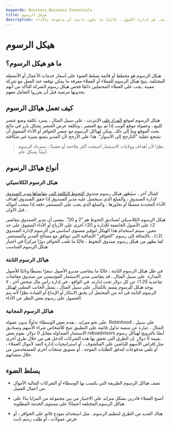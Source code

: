 ```yaml
---
keywords: Business,Business Essentials
title: هيكل الرسوم
description: يصف هيكل الرسوم كيفية تعويض الكيان عن مستويات الخدمة. في إدارة الأصول ، غالبًا ما تكون ثابتة أو مدفوعة بالأداء.
---
```


# هيكل الرسوم
## ما هو هيكل الرسوم؟

هيكل الرسوم هو مخطط أو قائمة تسلط الضوء على أسعار خدمات الأعمال أو الأنشطة المختلفة. يتيح هيكل الرسوم للعملاء أو العملاء معرفة ما يمكن توقعه عند العمل مع شركة معينة. يجب على العملاء المحتملين دائمًا فحص هيكل رسوم الشركة للتأكد من أنهم يجدونها مرضية قبل أن يقرروا التعامل معهم.

## كيف تعمل هياكل الرسوم

هيكل الرسوم لموقع [المزاد على](/auction) الإنترنت ، على سبيل المثال ، يسرد تكلفة وضع عنصر للبيع ، وعمولة موقع الويب إذا تم بيع العنصر ، وتكلفة عرض العنصر بشكل بارز في نتائج بحث الموقع وما إلى ذلك. يمكن لهياكل الرسوم مع عنصر الحوافز أو الأداء المتفوق أن تشجع عقلية "التأرجح إلى الأسوار". هذا على الأرجح لأن المدير يتمتع بميزة غير متكافئة.

> نظرًا لأن أهداف وولايات الاستثمار أصبحت أكثر ملاءمة أو تعقيدًا ، ستزداد الرسوم أيضًا بشكل عام.

>

## أنواع هياكل الرسوم

### هيكل الرسوم الكلاسيكي

كمثال آخر ، سيُظهر هيكل رسوم صندوق [التحوط التكلفة التي](/hedge) [يتقاضاها مدير الصندوق](/fundmanager) لإدارة الصندوق ، والمبلغ الذي سيحصل عليه مدير الصندوق إذا حقق الصندوق أهداف الأداء المحددة مسبقًا أو تجاوزها ، والمبلغ الذي يجب على المستثمر دفعه إذا سحب أمواله قبل الأوان. .

هيكل الرسوم الكلاسيكي لصناديق التحوط هو "2 و 20". بمعنى أن مدير الصندوق يتقاضى 2٪ على الأصول الخاضعة للإدارة و 20٪ أخرى على الأرباح أو الأداء المتفوق على حد معين. سيتم استخدام هذا الهيكل لتوفير مستوى أساسي من الرسوم لإدارة الصندوق (2٪) ، بالإضافة إلى رسوم "الحوافز" الإضافية التي تتوافق مع مصالح المدير والمستثمر. كما يظهر من هيكل رسوم صندوق التحوط ، غالبًا ما تلعب الحوافز دورًا مركزيًا في اختيار هيكل الرسوم المناسب.

### هياكل الرسوم الثابتة

في ظل هيكل الرسوم الثابتة ، غالبًا ما يتقاضى مديرو الأصول سعرًا بسيطًا وثابتًا للأصول المدارة. على سبيل المثال ، قد يتقاضى مدير الاستثمار المؤسسي من صندوق معاشات تقاعدية 1.25٪ عن كل دولار تحت إدارته. في الواقع ، في إدارة رأس مال شخص آخر ، لا يوجد هيكل للرسوم يتسم بالكمال. على سبيل المثال ، يتمثل الجانب السلبي لهيكل الرسوم الثابتة في أنه من المحتمل أن يخنق الابتكار أو الإبداع أو القيادة نظرًا لأنه يتم الحصول على رسوم بغض النظر عن الأداء.

### هياكل الرسوم المجانية

على نحو متزايد ، يقدم بعض الوسطاء تداولًا بدون عمولة. Robinhood ، على سبيل المثال ، عبارة عن منصة تداول قائمة على التطبيق تتيح للأشخاص شراء الأسهم وصناديق الاستثمار المتداولة مقابل 0 دولار. يقوم بعض roboadvisors أيضًا بالترويج لهياكل رسوم بقيمة 0 دولار. إن الطرق التي تحقق بها هذه الشركات الدخل هي من خلال طرق أخرى مثل إقراض الأسهم للبائعين على المكشوف ، أو استراتيجيات إدارة النقد لأموال العملاء ، أو تلقي مدفوعات لتدفق الطلبات الموجه ، أو تسويق منتجات أخرى للمستخدمين من خلال منصاتهم.

## يسلط الضوء

- تصف هياكل الرسوم الطريقة التي يكسب بها الوسطاء أو الشركات المالية الأموال من أعمال العميل.

- أصبح العملاء قادرين بشكل متزايد على الاختيار من بين مجموعة من المزايا بناءً على هياكل الرسوم المختلفة اعتمادًا على مستوى الخدمة المطلوبة.

- هناك العديد من الطرق لتنظيم الرسوم ، مثل استخدام نموذج قائم على الحوافز ، أو فرض عمولات ، أو طلب رسم ثابت.

